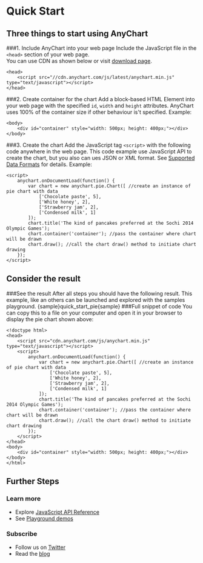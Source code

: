 Quick Start
===========
  
## Three things to start using AnyChart
###1. Include AnyChart into your web page
Include the JavaScript file in the `<head>` section of your web page.  
You can use CDN as shown below or visit [download page](./Downloading_AnyChart).  
```
<head>
    <script src="//cdn.anychart.com/js/latest/anychart.min.js" type="text/javascript"></script> 
</head>
```
###2. Create container for the chart
Add a block-based HTML Element into your web page with the specified `id`, `width` and `height` attributes. AnyChart uses 100% of the container size if other behaviour is't specified. 
Example:
```
<body>
    <div id="container" style="width: 500px; height: 400px;"></div>
</body>
```  
###3. Create the chart
Add the JavaScript tag `<script>` with the following code anywhere in the web page. 
This code example use JavaScript API to create the chart, but you also can ues JSON or XML format. See [Supported Data Formats](./Supported_Data_Formats) for details.
Example:
```
<script>
    anychart.onDocumentLoad(function() {
        var chart = new anychart.pie.Chart([ //create an instance of pie chart with data
            ['Chocolate paste', 5],
            ['White honey', 2],
            ['Strawberry jam', 2],
            ['Сondensed milk', 1]
        ]);
        chart.title('The kind of pancakes preferred at the Sochi 2014 Olympic Games');
        chart.container('container'); //pass the container where chart will be drawn
        chart.draw(); //call the chart draw() method to initiate chart drawing
    });
</script>
```
  
## Consider the result
###See the result
After all steps you should have the following result. 
This example, like an others can be launched and explored with the samples playground.
{sample}quick\_start\_pie{sample}
###Full snippet of code
You can copy this to a file on your computer and open it in your browser to display the pie chart shown above:  
```
<!doctype html>
<head>
    <script src="cdn.anychart.com/js/anychart.min.js" type="text/javascript"></script> 
    <script>
        anychart.onDocumentLoad(function() {
            var chart = new anychart.pie.Chart([ //create an instance of pie chart with data
                ['Chocolate paste', 5],
                ['White honey', 2],
                ['Strawberry jam', 2],
                ['Сondensed milk', 1]
            ]);
            chart.title('The kind of pancakes preferred at the Sochi 2014 Olympic Games');
            chart.container('container'); //pass the container where chart will be drawn
            chart.draw(); //call the chart draw() method to initiate chart drawing
        });
    </script>
</head>
<body>
	<div id="container" style="width: 500px; height: 400px;"></div>
</body>
</html>
```
  
## Further Steps
### Learn more
* Explore [JavaScript API Reference](http://api.anychart.com/)
* See [Playground demos](http://playground.anychart.com/)

### Subscribe
* Follow us on [Twitter](https://twitter.com/intent/follow?&screen_name=anychart&original_referer=http%3A%2F%2Fdocs.anychart.com)
* Read the [blog](http://www.anychart.com/blog/)



